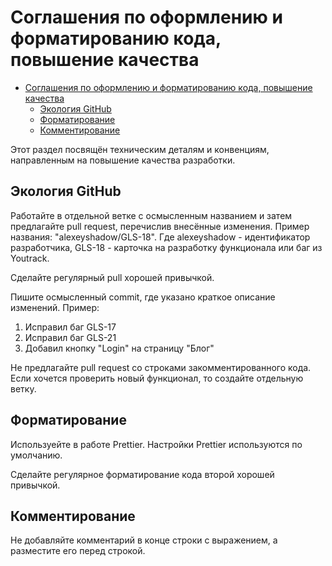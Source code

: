 # Соглашения по оформлению и форматированию кода, повышение качества

- [Соглашения по оформлению и форматированию кода, повышение качества](#соглашения-по-оформлению-и-форматированию-кода-повышение-качества)
  - [Экология GitHub](#экология-github)
  - [Форматирование](#форматирование)
  - [Комментирование](#комментирование)

Этот раздел посвящён техническим деталям и конвенциям, направленным на повышение качества разработки. 

## Экология GitHub

Работайте в отдельной ветке с осмысленным названием и затем предлагайте pull request, перечислив внесённые изменения. Пример названия: "alexeyshadow/GLS-18". Где alexeyshadow - идентификатор разработчика, GLS-18 - карточка на разработку функционала или баг из Youtrack.

Сделайте регулярный pull хорошей привычкой.

Пишите осмысленный commit, где указано краткое описание изменений.
Пример:
1. Исправил баг GLS-17 
2. Исправил баг GLS-21
3. Добавил кнопку "Login" на страницу "Блог"

Не предлагайте pull request со строками закомментированного кода. Если хочется проверить новый функционал, то создайте отдельную ветку.

## Форматирование

Используейте в работе Prettier. Настройки Prettier используются по умолчанию.

Сделайте регулярное форматирование кода второй хорошей привычкой.

## Комментирование

Не добавляйте комментарий в конце строки с выражением, а разместите его перед строкой. 

